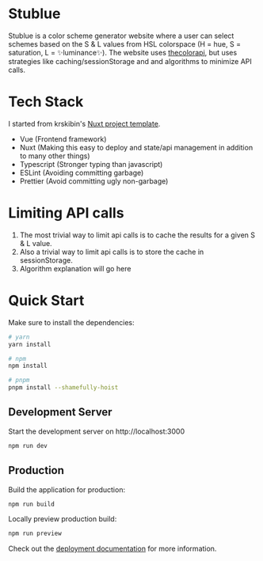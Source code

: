 # Stublue

Stublue is a color scheme generator website where a user can select schemes based on the S & L values from HSL colorspace (H = hue, S = saturation, L = ✨luminance✨). The website uses [thecolorapi](https://www.thecolorapi.com/), but uses strategies like caching/sessionStorage and and algorithms to minimize API calls.

# Tech Stack

I started from krskibin's [Nuxt project template](https://github.com/krskibin/nuxt3-template/tree/dev).

- Vue (Frontend framework)
- Nuxt (Making this easy to deploy and state/api management in addition to many other things)
- Typescript (Stronger typing than javascript)
- ESLint (Avoiding committing garbage)
- Prettier (Avoid committing ugly non-garbage)

# Limiting API calls

1. The most trivial way to limit api calls is to cache the results for a given S & L value.
2. Also a trivial way to limit api calls is to store the cache in sessionStorage.
3. Algorithm explanation will go here

# Quick Start

Make sure to install the dependencies:

```bash
# yarn
yarn install

# npm
npm install

# pnpm
pnpm install --shamefully-hoist
```

## Development Server

Start the development server on http://localhost:3000

```bash
npm run dev
```

## Production

Build the application for production:

```bash
npm run build
```

Locally preview production build:

```bash
npm run preview
```

Check out the [deployment documentation](https://nuxt.com/docs/getting-started/deployment) for more information.

